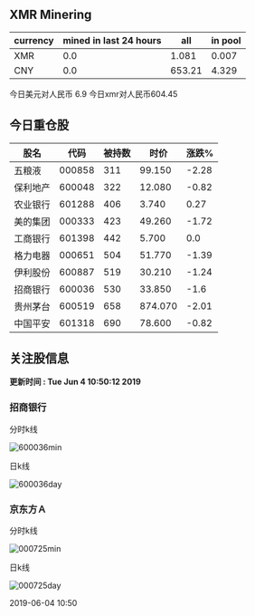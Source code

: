 ## XMR Minering

|currency|mined in last 24 hours|all|in pool|
|---|---|---|---|
|XMR|0.0|1.081|0.007|
|CNY|0.0|653.21|4.329|

今日美元对人民币 6.9	今日xmr对人民币604.45


## 今日重仓股 

|股名|代码|被持数|时价|涨跌%|
|---|---|---|---|---|
|五粮液|000858|311|99.150|-2.28|
|保利地产|600048|322|12.080|-0.82|
|农业银行|601288|406|3.740|0.27|
|美的集团|000333|423|49.260|-1.72|
|工商银行|601398|442|5.700|0.0|
|格力电器|000651|504|51.770|-1.39|
|伊利股份|600887|519|30.210|-1.24|
|招商银行|600036|530|33.850|-1.6|
|贵州茅台|600519|658|874.070|-2.01|
|中国平安|601318|690|78.600|-0.82|

## 关注股信息
**更新时间 : Tue Jun  4 10:50:12 2019**
### 招商银行 
分时k线

![600036min](http://image.sinajs.cn/newchart/min/n/sh600036.gif)

日k线

![600036day](http://image.sinajs.cn/newchart/daily/n/sh600036.gif)

### 京东方Ａ 
分时k线

![000725min](http://image.sinajs.cn/newchart/min/n/sz000725.gif)

日k线

![000725day](http://image.sinajs.cn/newchart/daily/n/sz000725.gif)

2019-06-04 10:50